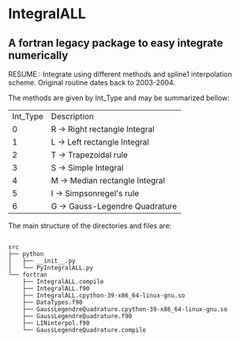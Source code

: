 # IntegralALL
##  A fortran legacy package to easy integrate numerically

RESUME : Integrate using different methods and spline1 interpolation  scheme. Original routine dates back to 2003-2004.

The methods are given by Int_Type and may be summarized bellow:


<table>
<tr><td>Int_Type</td><td>Description</td></tr>
<tr><td>0<td>R -> Right rectangle Integral  </td></tr>
<tr><td>1<td>L -> Left rectangle Integral   </td></tr>
<tr><td>2<td>T -> Trapezoidal rule          </td></tr>
<tr><td>3<td>S -> Simple Integral           </td></tr>
<tr><td>4<td>M -> Median rectangle Integral </td></tr>
<tr><td>5<td>I -> Simpsonregel's rule       </td></tr>
<tr><td>6<td>G -> Gauss-Legendre Quadrature </td></tr>
</table>

The main structure of the directories and files are:

<pre>
<code>
src
├── python
│   ├── __init__.py
│   └── PyIntegralALL.py
└── fortran
    ├── IntegralALL.compile
    ├── IntegralALL.f90
    ├── IntegralALL.cpython-39-x86_64-linux-gnu.so
    ├── DataTypes.f90
    ├── GaussLegendreQuadrature.cpython-39-x86_64-linux-gnu.so
    ├── GaussLegendreQuadrature.f90
    ├── LINinterpol.f90
    └── GaussLegendreQuadrature.compile
</code>
</pre>

